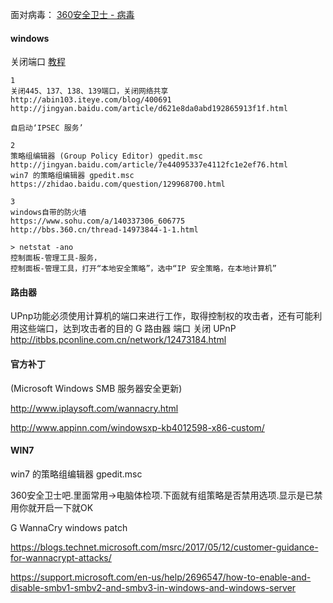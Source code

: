 
面对病毒：
[360安全卫士 - 病毒](http://www.360.cn/qiaozha/index.html)

#### windows

关闭端口 [教程](http://bbs.360.cn/thread-14973844-1-1.html)
```
1
关闭445、137、138、139端口，关闭网络共享
http://abin103.iteye.com/blog/400691
http://jingyan.baidu.com/article/d621e8da0abd192865913f1f.html

自启动‘IPSEC 服务’

2
策略组编辑器 (Group Policy Editor) gpedit.msc
http://jingyan.baidu.com/article/7e44095337e4112fc1e2ef76.html
win7 的策略组编辑器 gpedit.msc
https://zhidao.baidu.com/question/129968700.html

3
windows自带的防火墙
https://www.sohu.com/a/140337306_606775
http://bbs.360.cn/thread-14973844-1-1.html

```
```
> netstat -ano
控制面板-管理工具-服务，
控制面板-管理工具，打开“本地安全策略”，选中“IP 安全策略，在本地计算机”

```
#### 路由器

UPnp功能必须使用计算机的端口来进行工作，取得控制权的攻击者，还有可能利用这些端口，达到攻击者的目的
G 路由器 端口 关闭 UPnP
http://itbbs.pconline.com.cn/network/12473184.html

#### 官方补丁

(Microsoft Windows SMB 服务器安全更新)

http://www.iplaysoft.com/wannacry.html

http://www.appinn.com/windowsxp-kb4012598-x86-custom/


#### WIN7

win7 的策略组编辑器 gpedit.msc

360安全卫士吧.里面常用→电脑体检项.下面就有组策略是否禁用选项.显示是已禁用你就开启一下就OK

G WannaCry windows patch

https://blogs.technet.microsoft.com/msrc/2017/05/12/customer-guidance-for-wannacrypt-attacks/

https://support.microsoft.com/en-us/help/2696547/how-to-enable-and-disable-smbv1-smbv2-and-smbv3-in-windows-and-windows-server




